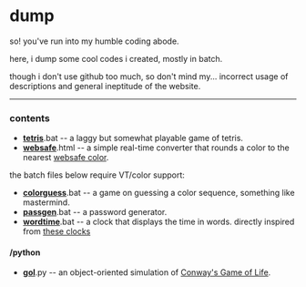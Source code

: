 # dump
so! you've run into my humble coding abode.

here, i dump some cool codes i created, mostly in batch.

though i don't use github too much, so don't mind my... incorrect usage of descriptions and general ineptitude of the website.

---
### contents
* **[tetris](/tetris.bat)**.bat -- a laggy but somewhat playable game of tetris.
* **[websafe](/websafe.html)**.html -- a simple real-time converter that rounds a color to the nearest [websafe color](https://en.wikipedia.org/wiki/Web_colors#Web-safe_colors).

the batch files below require VT/color support:

* **[colorguess](/colorguess.bat)**.bat -- a game on guessing a color sequence, something like mastermind.
* **[passgen](/passgen.bat)**.bat -- a password generator.
* **[wordtime](/wordtime.bat)**.bat -- a clock that displays the time in words. directly inspired from [these clocks](https://user-images.githubusercontent.com/49148994/118955921-b996db00-b991-11eb-8db4-53b54cc327a0.png)

#### /python
* **[gol](/python/gol.py)**.py -- an object-oriented simulation of [Conway's Game of Life](https://en.wikipedia.org/wiki/Conway%27s_Game_of_Life).
